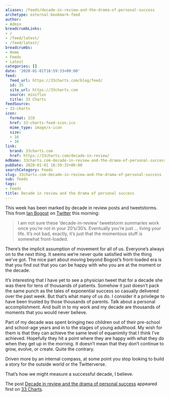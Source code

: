 ```yaml
---
aliases: /feeds/decade-in-review-and-the-drama-of-personal-success
archetype: external-bookmark-feed
author:
- Admin
breadcrumbLinks:
- /
- /feed/latest/
- /feed/latest/
breadcrumbs:
- Home
- Feeds
- Latest
categories: []
date: '2020-01-01T18:59:33+00:00'
feed:
  feed_url: https://33charts.com/blog/feed/
  id: 35
  site_url: https://33charts.com
  source: miniflux
  title: 33 Charts
feedSource:
- 33-charts
icon:
  format: ICO
  href: 33-charts-feed-icon.ico
  mime_type: image/x-icon
  size:
  - 16
  - 16
link:
  brand: 33charts.com
  href: https://33charts.com/decade-in-review/
mdName: 33charts.com-decade-in-review-and-the-drama-of-personal-success
pubDate: 2020-01-01 18:59:33+00:00
searchCategory: Feeds
slug: 33charts.com-decade-in-review-and-the-drama-of-personal-success
sub: feeds
tags:
- Feeds
title: Decade in review and the drama of personal success
---
```



<p>This week has been marked by decade in review posts and tweetstorms. This from <a href="http://bogost.com" rel="noopener noreferrer" target="_blank" referrerpolicy="no-referrer">Ian Bogost</a> on <a href="https://twitter.com/ibogost/status/1212156276777639936" rel="noopener noreferrer" target="_blank" referrerpolicy="no-referrer">Twitter</a> this morning:</p>



<blockquote>
<p>I am not sure these ‘decade-in-review’ tweetstorm summaries work once you’re not in your 20’s/30’s. Eventually you’re just … living your life. It’s not bad, exactly, it’s just that the momentous stuff is somewhat front-loaded.</p>
</blockquote>



<p>There’s the implicit assumption of movement for all of us. Everyone’s always on to the next thing. It seems we’re never quite satisfied with the thing we’ve got. The nice part about moving beyond Bogost’s front-loaded era is that you find out that you can be happy with who you are at the moment or the decade.</p>



<p>It’s interesting that I have yet to see a physician tweet that for a decade she was there for tens of thousands of patients. Somehow it just doesn’t pack the same punch as the tales of exponential success so casually delivered over the past week. But that’s what many of us do. I consider it a privilege to have been trusted by those thousands of parents. Talk about a personal accomplishment. And built in to my work and my decade are thousands of moments that you would never believe.</p>



<p>Part of my decade was spent bringing two children out of their pre-school and school-age years and in to the stages of young adulthood. My wish for them is that they can achieve the same level of equanimity that I think I’ve achieved. Hopefully they hit a point where they are happy with what they do when they get up in the morning. It doesn’t mean that they don’t continue to grow, evolve, or create. Quite the contrary.</p>





<p>Driven more by an internal compass, at some point you stop looking to build a story for the outside world or the Twitterverse.</p>



<p>That’s how we might measure a successful decade, I believe.</p>


<p>The post <a href="https://33charts.com/decade-in-review/" rel="noopener noreferrer" target="_blank" referrerpolicy="no-referrer">Decade in review and the drama of personal success</a> appeared first on <a href="https://33charts.com" rel="noopener noreferrer" target="_blank" referrerpolicy="no-referrer">33 Charts</a>.</p>